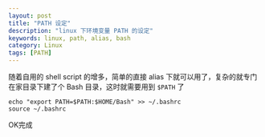 ```yaml
---
layout: post
title: "PATH 设定"
description: "linux 下环境变量 PATH 的设定"
keywords: linux, path, alias, bash
category: Linux
tags: [PATH]
---
```


随着自用的 shell script 的增多，简单的直接 alias 下就可以用了，复杂的就专门在家目录下建了个 Bash 目录，这时就需要用到 `$PATH` 了

    echo "export PATH=$PATH:$HOME/Bash" >> ~/.bashrc
    source ~/.bashrc

OK完成
